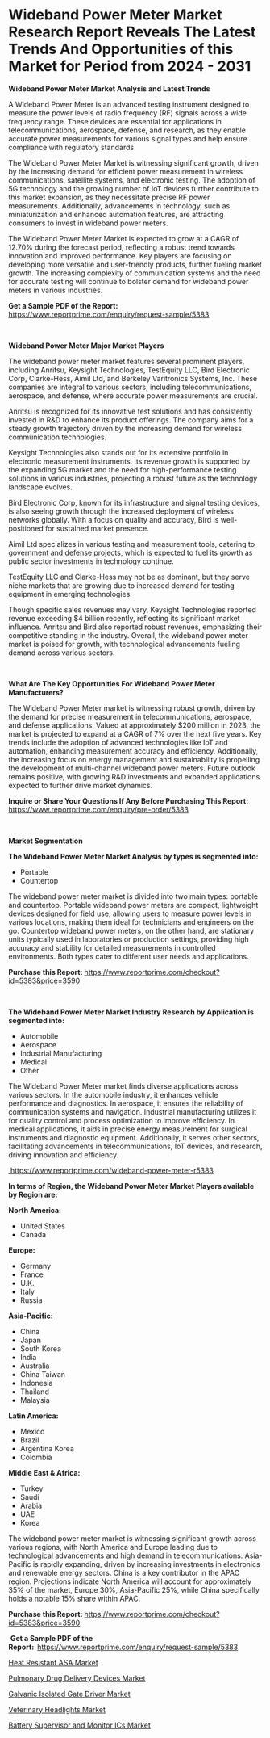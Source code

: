 <p><h1>Wideband Power Meter Market Research Report Reveals The Latest Trends And Opportunities of this Market for Period from 2024 - 2031</h1></p><p><strong>Wideband Power Meter Market Analysis and Latest Trends</strong></p>
<p><p>A Wideband Power Meter is an advanced testing instrument designed to measure the power levels of radio frequency (RF) signals across a wide frequency range. These devices are essential for applications in telecommunications, aerospace, defense, and research, as they enable accurate power measurements for various signal types and help ensure compliance with regulatory standards.</p><p>The Wideband Power Meter Market is witnessing significant growth, driven by the increasing demand for efficient power measurement in wireless communications, satellite systems, and electronic testing. The adoption of 5G technology and the growing number of IoT devices further contribute to this market expansion, as they necessitate precise RF power measurements. Additionally, advancements in technology, such as miniaturization and enhanced automation features, are attracting consumers to invest in wideband power meters.</p><p>The Wideband Power Meter Market is expected to grow at a CAGR of 12.70% during the forecast period, reflecting a robust trend towards innovation and improved performance. Key players are focusing on developing more versatile and user-friendly products, further fueling market growth. The increasing complexity of communication systems and the need for accurate testing will continue to bolster demand for wideband power meters in various industries.</p></p>
<p><strong>Get a Sample PDF of the Report:&nbsp;</strong> <a href="https://www.reportprime.com/enquiry/request-sample/5383">https://www.reportprime.com/enquiry/request-sample/5383</a></p>
<p>&nbsp;</p>
<p><strong>Wideband Power Meter Major Market Players</strong></p>
<p><p>The wideband power meter market features several prominent players, including Anritsu, Keysight Technologies, TestEquity LLC, Bird Electronic Corp, Clarke-Hess, Aimil Ltd, and Berkeley Varitronics Systems, Inc. These companies are integral to various sectors, including telecommunications, aerospace, and defense, where accurate power measurements are crucial.</p><p>Anritsu is recognized for its innovative test solutions and has consistently invested in R&D to enhance its product offerings. The company aims for a steady growth trajectory driven by the increasing demand for wireless communication technologies.</p><p>Keysight Technologies also stands out for its extensive portfolio in electronic measurement instruments. Its revenue growth is supported by the expanding 5G market and the need for high-performance testing solutions in various industries, projecting a robust future as the technology landscape evolves.</p><p>Bird Electronic Corp, known for its infrastructure and signal testing devices, is also seeing growth through the increased deployment of wireless networks globally. With a focus on quality and accuracy, Bird is well-positioned for sustained market presence.</p><p>Aimil Ltd specializes in various testing and measurement tools, catering to government and defense projects, which is expected to fuel its growth as public sector investments in technology continue.</p><p>TestEquity LLC and Clarke-Hess may not be as dominant, but they serve niche markets that are growing due to increased demand for testing equipment in emerging technologies.</p><p>Though specific sales revenues may vary, Keysight Technologies reported revenue exceeding $4 billion recently, reflecting its significant market influence. Anritsu and Bird also reported robust revenues, emphasizing their competitive standing in the industry. Overall, the wideband power meter market is poised for growth, with technological advancements fueling demand across various sectors.</p></p>
<p>&nbsp;</p>
<p><strong>What Are The Key Opportunities For Wideband Power Meter Manufacturers?</strong></p>
<p><p>The Wideband Power Meter market is witnessing robust growth, driven by the demand for precise measurement in telecommunications, aerospace, and defense applications. Valued at approximately $200 million in 2023, the market is projected to expand at a CAGR of 7% over the next five years. Key trends include the adoption of advanced technologies like IoT and automation, enhancing measurement accuracy and efficiency. Additionally, the increasing focus on energy management and sustainability is propelling the development of multi-channel wideband power meters. Future outlook remains positive, with growing R&D investments and expanded applications expected to further drive market dynamics.</p></p>
<p><strong>Inquire or Share Your Questions If Any Before Purchasing This Report:</strong> <a href="https://www.reportprime.com/enquiry/pre-order/5383">https://www.reportprime.com/enquiry/pre-order/5383</a></p>
<p>&nbsp;</p>
<p><strong>Market Segmentation</strong></p>
<p><strong>The Wideband Power Meter Market Analysis by types is segmented into:</strong></p>
<p><ul><li>Portable</li><li>Countertop</li></ul></p>
<p><p>The wideband power meter market is divided into two main types: portable and countertop. Portable wideband power meters are compact, lightweight devices designed for field use, allowing users to measure power levels in various locations, making them ideal for technicians and engineers on the go. Countertop wideband power meters, on the other hand, are stationary units typically used in laboratories or production settings, providing high accuracy and stability for detailed measurements in controlled environments. Both types cater to different user needs and applications.</p></p>
<p><strong>Purchase this Report:&nbsp;</strong><a href="https://www.reportprime.com/checkout?id=5383&price=3590">https://www.reportprime.com/checkout?id=5383&price=3590</a></p>
<p>&nbsp;</p>
<p><strong>The Wideband Power Meter Market Industry Research by Application is segmented into:</strong></p>
<p><ul><li>Automobile</li><li>Aerospace</li><li>Industrial Manufacturing</li><li>Medical</li><li>Other</li></ul></p>
<p><p>The Wideband Power Meter market finds diverse applications across various sectors. In the automobile industry, it enhances vehicle performance and diagnostics. In aerospace, it ensures the reliability of communication systems and navigation. Industrial manufacturing utilizes it for quality control and process optimization to improve efficiency. In medical applications, it aids in precise energy measurement for surgical instruments and diagnostic equipment. Additionally, it serves other sectors, facilitating advancements in telecommunications, IoT devices, and research, driving innovation and efficiency.</p></p>
<p><a href="https://www.reportprime.com/wideband-power-meter-r5383">&nbsp;https://www.reportprime.com/wideband-power-meter-r5383</a></p>
<p><strong>In terms of Region, the Wideband Power Meter Market Players available by Region are:</strong></p>
<p>
    <p> <strong> North America: </strong>
        <ul>
            <li>United States</li>
            <li>Canada</li>
        </ul>
        </p> 
    <p> <strong> Europe: </strong>
        <ul>
            <li>Germany</li>
            <li>France</li>
            <li>U.K.</li>
            <li>Italy</li>
            <li>Russia</li>
        </ul>
        </p> 
    <p> <strong> Asia-Pacific: </strong>
        <ul>
            <li>China</li>
            <li>Japan</li>
            <li>South Korea</li>
            <li>India</li>
            <li>Australia</li>
            <li>China Taiwan</li>
            <li>Indonesia</li>
            <li>Thailand</li>
            <li>Malaysia</li>
        </ul>
        </p> 
    <p> <strong> Latin America: </strong>
        <ul>
            <li>Mexico</li>
            <li>Brazil</li>
            <li>Argentina Korea</li>
            <li>Colombia</li>
        </ul>
        </p> 
    <p> <strong> Middle East & Africa: </strong>
        <ul>
            <li>Turkey</li>
            <li>Saudi</li>
            <li>Arabia</li>
            <li>UAE</li>
            <li>Korea</li>
        </ul>
    </p>
    </p>
<p><p>The wideband power meter market is witnessing significant growth across various regions, with North America and Europe leading due to technological advancements and high demand in telecommunications. Asia-Pacific is rapidly expanding, driven by increasing investments in electronics and renewable energy sectors. China is a key contributor in the APAC region. Projections indicate North America will account for approximately 35% of the market, Europe 30%, Asia-Pacific 25%, while China specifically holds a notable 15% share within APAC.</p></p>
<p><strong>Purchase this Report: </strong><a href="https://www.reportprime.com/checkout?id=5383&price=3590">https://www.reportprime.com/checkout?id=5383&price=3590</a></p>
<p>&nbsp;<strong>Get a Sample PDF of the Report:&nbsp;&nbsp;</strong><a href="https://www.reportprime.com/enquiry/request-sample/5383">https://www.reportprime.com/enquiry/request-sample/5383</a></p>
<p><strong></strong></p>
<p><p><a href="https://issuu.com/reportprime-2/docs/heat-resistant-asa-market-size-2030_a97124a9c3db0e">Heat Resistant ASA Market</a></p><p><a href="https://www.linkedin.com/pulse/what-innovations-shaping-pulmonary-drug-delivery-devices-lk8oc?trackingId=Z47WPfq%2FSK%2Bjk2ENwgZOow%3D%3D">Pulmonary Drug Delivery Devices Market</a></p><p><a href="https://github.com/ChiragRP21/Market-Research-Report-List-6/blob/main/galvanic-isolated-gate-driver-market.md">Galvanic Isolated Gate Driver Market</a></p><p><a href="https://www.linkedin.com/pulse/global-veterinary-headlights-market-trends-insights-growth-keygc?trackingId=7j2SnVgtQtGLK3o45XbxLA%3D%3D">Veterinary Headlights Market</a></p><p><a href="https://github.com/JakirUddin511/Market-Research-Report-List-1/blob/main/battery-supervisor-and-monitor-ics-market.md">Battery Supervisor and Monitor ICs Market</a></p></p>